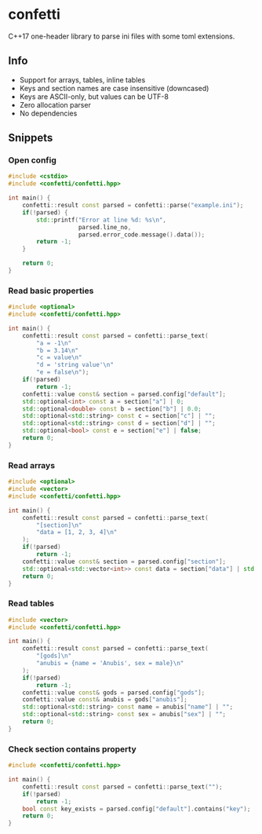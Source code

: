 # confetti

C++17 one-header library to parse ini files with some toml extensions.


## Info

* Support for arrays, tables, inline tables
* Keys and section names are case insensitive (downcased)
* Keys are ASCII-only, but values can be UTF-8
* Zero allocation parser
* No dependencies


## Snippets

### Open config

```cpp
#include <cstdio>
#include <confetti/confetti.hpp>

int main() {
    confetti::result const parsed = confetti::parse("example.ini");
    if(!parsed) {
        std::printf("Error at line %d: %s\n",
                    parsed.line_no,
                    parsed.error_code.message().data());
        return -1;
    }

    return 0;
}
```

### Read basic properties

```cpp
#include <optional>
#include <confetti/confetti.hpp>

int main() {
    confetti::result const parsed = confetti::parse_text(
        "a = -1\n"
        "b = 3.14\n"
        "c = value\n"
        "d = 'string value'\n"
        "e = false\n");
    if(!parsed)
        return -1;
    confetti::value const& section = parsed.config["default"];
    std::optional<int> const a = section["a"] | 0;
    std::optional<double> const b = section["b"] | 0.0;
    std::optional<std::string> const c = section["c"] | "";
    std::optional<std::string> const d = section["d"] | "";
    std::optional<bool> const e = section["e"] | false;
    return 0;
}
```

### Read arrays

```cpp
#include <optional>
#include <vector>
#include <confetti/confetti.hpp>

int main() {
    confetti::result const parsed = confetti::parse_text(
        "[section]\n"
        "data = [1, 2, 3, 4]\n"
    );
    if(!parsed)
        return -1;
    confetti::value const& section = parsed.config["section"];
    std::optional<std::vector<int>> const data = section["data"] | std::vector<int>{};
    return 0;
}
```

### Read tables

```cpp
#include <vector>
#include <confetti/confetti.hpp>

int main() {
    confetti::result const parsed = confetti::parse_text(
        "[gods]\n"
        "anubis = {name = 'Anubis', sex = male}\n"
    );
    if(!parsed)
        return -1;
    confetti::value const& gods = parsed.config["gods"];
    confetti::value const& anubis = gods["anubis"];
    std::optional<std::string> const name = anubis["name"] | "";
    std::optional<std::string> const sex = anubis["sex"] | "";
    return 0;
}
```

### Check section contains property

```cpp
#include <confetti/confetti.hpp>

int main() {
    confetti::result const parsed = confetti::parse_text("");
    if(!parsed)
        return -1;
    bool const key_exists = parsed.config["default"].contains("key");
    return 0;
}
```
